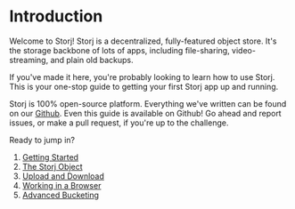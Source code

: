 # Introduction

Welcome to Storj! Storj is a decentralized, fully-featured object store. It's
the storage backbone of lots of apps, including file-sharing, video-streaming,
and plain old backups.

If you've made it here, you're probably looking to learn how
to use Storj. This is your one-stop guide to getting your first Storj app up
and running.

Storj is 100% open-source platform. Everything we've written can be found on
our [Github](https://github.com/storj). Even this guide is available on Github!
Go ahead and report issues, or make a pull request, if you're up to the
challenge.

Ready to jump in?

1. [Getting Started](01-getting-started.md)
2. [The Storj Object](02-storj-object.md)
3. [Upload and Download](03-upload-download.md)
4. [Working in a Browser](04-browser.md)
5. [Advanced Bucketing](05-bucket-ops.md)
